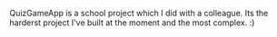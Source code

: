 QuizGameApp is a school project which I did with a colleague. 
Its the harderst project I've built at the moment
and the most complex. :)

